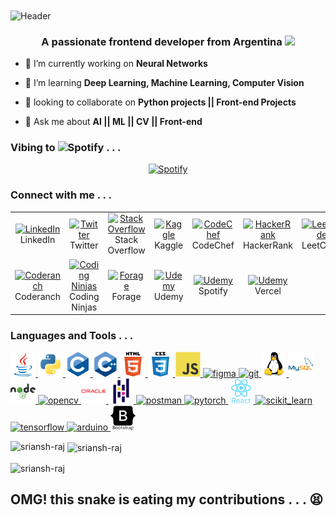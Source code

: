 <!-- ![Header](https://user-images.githubusercontent.com/99705533/208316424-31f5ff69-a15c-4f67-8bda-1e70d4d7c0dc.gif) -->
<img src="/Media/GH%20readme.png" alt="Header" align="center">
<h3 align="center">A passionate frontend developer from Argentina <img src="https://media.giphy.com/media/WUlplcMpOCEmTGBtBW/giphy.gif" width="30"></h3>

- 🔭 I’m currently working on **Neural Networks**

- 🌱 I’m learning **Deep Learning, Machine Learning, Computer Vision**

- 👯 looking to collaborate on **Python projects || Front-end Projects**

- 💬 Ask me about **AI || ML || CV || Front-end**

### Vibing to <img alt="Spotify" height="17" width="17" src="https://www.freepnglogos.com/uploads/spotify-logo-png/file-spotify-logo-png-4.png"> . . .
<div align="center">

[![Spotify](https://novatorem-rho-dusky.vercel.app/api/spotify)](https://open.spotify.com/user/31ecnstfkylmalgb7pbte46pekpi)

</div>
<h3 align="left">Connect with me . . .</h3>
<table>
  <tr>
    <td align="center" width="96">
      <a href="https://www.linkedin.com/in/aquiles-hernan-moya-64a842195/" target="_blank">
        <img src="https://raw.githubusercontent.com/rahuldkjain/github-profile-readme-generator/master/src/images/icons/Social/linked-in-alt.svg" width="48" height="48" alt="LinkedIn" />
      </a>
      <br>LinkedIn
    </td>
    <td align="center" width="96">
      <a href="https://twitter.com/sriansh_" target="_blank">
        <img src="https://raw.githubusercontent.com/rahuldkjain/github-profile-readme-generator/master/src/images/icons/Social/twitter.svg" width="48" height="48" alt="Twitter" />
      </a>
      <br>Twitter
    </td>
    <td align="center" width="96">
      <a href="https://stackoverflow.com/users/22050660" target="_blank">
        <img src="https://raw.githubusercontent.com/rahuldkjain/github-profile-readme-generator/master/src/images/icons/Social/stack-overflow.svg" width="48" height="48" alt="Stack Overflow" />
      </a>
      <br>Stack Overflow
    </td>
    <td align="center" width="96">
      <a href="https://kaggle.com/srianshrajpradhan" target="_blank">
        <img src="https://raw.githubusercontent.com/rahuldkjain/github-profile-readme-generator/master/src/images/icons/Social/kaggle.svg" width="48" height="48" alt="Kaggle" />
      </a>
      <br>Kaggle
    </td>
    <td align="center" width="96">
      <a href="https://www.codechef.com/users/sriansh_678" target="_blank">
        <img src="https://cdn.jsdelivr.net/npm/simple-icons@3.1.0/icons/codechef.svg" width="48" height="48" alt="CodeChef" />
      </a>
      <br>CodeChef
    </td>
    <td align="center" width="96">
      <a href="https://www.hackerrank.com/rajsriansh2003" target="_blank">
        <img src="https://raw.githubusercontent.com/rahuldkjain/github-profile-readme-generator/master/src/images/icons/Social/hackerrank.svg" width="48" height="48" alt="HackerRank" />
      </a>
      <br>HackerRank
    </td>
    <td align="center" width="96">
      <a href="https://www.leetcode.com/sriansh_" target="_blank">
        <img src="https://cdn.iconscout.com/icon/free/png-256/free-leetcode-3521542-2944960.png" width="48" height="48" alt="LeetCode" />
      </a>
      <br>LeetCode
    </td>
    <td align="center" width="96">
      <a href="https://www.hackerearth.com/@rajsriansh2003" target="_blank">
        <img src="https://raw.githubusercontent.com/rahuldkjain/github-profile-readme-generator/master/src/images/icons/Social/hackerearth.svg" width="48" height="48" alt="HackerEarth" />
      </a>
      <br>HackerEarth
    </td>
    <td align="center" width="96">
      <a href="https://auth.geeksforgeeks.org/user/sriansh_raj" target="_blank">
        <img src="https://raw.githubusercontent.com/rahuldkjain/github-profile-readme-generator/master/src/images/icons/Social/geeks-for-geeks.svg" width="48" height="48" alt="GeeksforGeeks" />
      </a>
      <br>GeeksforGeeks
    </td>
  </tr>
  <tr>
    <td align="center" width="96">
      <a href="https://coderanch.com/u/424477/Sriansh-Raj" target="_blank">
        <img src="https://javaranch.com/images/javaranch-moose-logo.png" width="48" height="48" alt="Coderanch" />
      </a>
      <br>Coderanch
    </td>
    <td align="center" width="96">
      <a href="https://www.codingninjas.com/studio/profile/Sriansh" target="_blank">
        <img src="https://coursereport-s3-production.global.ssl.fastly.net/uploads/school/logo/1323/original/Coding_Ninjas_logo.jpeg" width="48" height="48" alt="Coding Ninjas" />
      </a>
      <br>Coding Ninjas
    </td>
    <td align="center" width="96">
      <a href="https://www.theforage.com/profile/vninTm6Lgh6DJWTXJ?ref=vninTm6Lgh6DJWTXJ" target="_blank">
        <img src="https://cdn-assets.theforage.com/icons/forage/Forage_IconOnly_black.png" width="48" height="48" alt="Forage" />
      </a>
      <br>Forage
    </td>
    <td align="center" width="96">
      <a href="https://www.udemy.com/user/sriansh-raj-pradhan/" target="_blank">
        <img src="https://w7.pngwing.com/pngs/306/302/png-transparent-udemy-hd-logo.png" width="30" height="48" alt="Udemy" />
      </a>
      <br>Udemy
    </td>
    <td align="center" width="96">
      <a href="https://open.spotify.com/user/31ecnstfkylmalgb7pbte46pekpi" target="_blank">
        <img src="https://www.freepnglogos.com/uploads/spotify-logo-png/file-spotify-logo-png-4.png" width="48" height="48" alt="Udemy" />
      </a>
      <br>Spotify
    </td>
    <td align="center" width="96">
      <a href="https://vercel.com/sriansh-raj" target="_blank">
        <img src="https://assets.vercel.com/image/upload/front/favicon/vercel/180x180.png" width="48" height="48" alt="Udemy" />
      </a>
      <br>Vercel
    </td>
  </tr>
</table>

<h3 align="left">Languages and Tools . . .</h3>
<p align="left">
<a href="https://www.java.com" target="_blank" rel="noreferrer"> <img src="https://raw.githubusercontent.com/devicons/devicon/master/icons/java/java-original.svg" alt="java" width="40" height="40"/> </a> 
<a href="https://www.python.org" target="_blank" rel="noreferrer"> <img src="https://raw.githubusercontent.com/devicons/devicon/master/icons/python/python-original.svg" alt="python" width="40" height="40"/> </a>  
<a href="https://www.cprogramming.com/" target="_blank" rel="noreferrer"> <img src="https://raw.githubusercontent.com/devicons/devicon/master/icons/c/c-original.svg" alt="c" width="40" height="40"/> </a> 
<a href="https://www.w3schools.com/cpp/" target="_blank" rel="noreferrer"> <img src="https://raw.githubusercontent.com/devicons/devicon/master/icons/cplusplus/cplusplus-original.svg" alt="cplusplus" width="40" height="40"/> </a> 
<a href="https://www.w3.org/html/" target="_blank" rel="noreferrer"> <img src="https://raw.githubusercontent.com/devicons/devicon/master/icons/html5/html5-original-wordmark.svg" alt="html5" width="40" height="40"/> </a> 
<a href="https://www.w3schools.com/css/" target="_blank" rel="noreferrer"> <img src="https://raw.githubusercontent.com/devicons/devicon/master/icons/css3/css3-original-wordmark.svg" alt="css3" width="40" height="40"/> </a> 
<a href="https://developer.mozilla.org/en-US/docs/Web/JavaScript" target="_blank" rel="noreferrer"> <img src="https://raw.githubusercontent.com/devicons/devicon/master/icons/javascript/javascript-original.svg" alt="javascript" width="40" height="40"/> </a> 
<a href="https://www.figma.com/" target="_blank" rel="noreferrer"> <img src="https://www.vectorlogo.zone/logos/figma/figma-icon.svg" alt="figma" width="40" height="40"/> </a> 
<a href="https://git-scm.com/" target="_blank" rel="noreferrer"> <img src="https://www.vectorlogo.zone/logos/git-scm/git-scm-icon.svg" alt="git" width="40" height="40"/> </a> 
<a href="https://www.linux.org/" target="_blank" rel="noreferrer"> <img src="https://raw.githubusercontent.com/devicons/devicon/master/icons/linux/linux-original.svg" alt="linux" width="40" height="40"/> </a> 
<a href="https://www.mysql.com/" target="_blank" rel="noreferrer"> <img src="https://raw.githubusercontent.com/devicons/devicon/master/icons/mysql/mysql-original-wordmark.svg" alt="mysql" width="40" height="40"/> </a> 
<a href="https://nodejs.org" target="_blank" rel="noreferrer"> <img src="https://raw.githubusercontent.com/devicons/devicon/master/icons/nodejs/nodejs-original-wordmark.svg" alt="nodejs" width="40" height="40"/> </a> 
<a href="https://opencv.org/" target="_blank" rel="noreferrer"> <img src="https://www.vectorlogo.zone/logos/opencv/opencv-icon.svg" alt="opencv" width="40" height="40"/> </a> 
<a href="https://www.oracle.com/" target="_blank" rel="noreferrer"> <img src="https://raw.githubusercontent.com/devicons/devicon/master/icons/oracle/oracle-original.svg" alt="oracle" width="40" height="40"/> </a> 
<a href="https://pandas.pydata.org/" target="_blank" rel="noreferrer"> <img src="https://raw.githubusercontent.com/devicons/devicon/2ae2a900d2f041da66e950e4d48052658d850630/icons/pandas/pandas-original.svg" alt="pandas" width="40" height="40"/> </a> 
<a href="https://postman.com" target="_blank" rel="noreferrer"> <img src="https://www.vectorlogo.zone/logos/getpostman/getpostman-icon.svg" alt="postman" width="40" height="40"/> </a> 
<a href="https://pytorch.org/" target="_blank" rel="noreferrer"> <img src="https://www.vectorlogo.zone/logos/pytorch/pytorch-icon.svg" alt="pytorch" width="40" height="40"/> </a> 
<a href="https://reactjs.org/" target="_blank" rel="noreferrer"> <img src="https://raw.githubusercontent.com/devicons/devicon/master/icons/react/react-original-wordmark.svg" alt="react" width="40" height="40"/> </a> 
<a href="https://scikit-learn.org/" target="_blank" rel="noreferrer"> <img src="https://upload.wikimedia.org/wikipedia/commons/0/05/Scikit_learn_logo_small.svg" alt="scikit_learn" width="40" height="40"/> </a> 
<a href="https://www.tensorflow.org" target="_blank" rel="noreferrer"> <img src="https://www.vectorlogo.zone/logos/tensorflow/tensorflow-icon.svg" alt="tensorflow" width="40" height="40"/> </a>
<a href="https://www.arduino.cc/" target="_blank" rel="noreferrer"> <img src="https://cdn.worldvectorlogo.com/logos/arduino-1.svg" alt="arduino" width="40" height="40"/> </a> 
<a href="https://getbootstrap.com" target="_blank" rel="noreferrer"> <img src="https://raw.githubusercontent.com/devicons/devicon/master/icons/bootstrap/bootstrap-plain-wordmark.svg" alt="bootstrap" width="40" height="40"/> </a>
</p>

<p><img align="left" src="https://github-readme-stats.vercel.app/api/top-langs?username=Kpangaa&show_icons=true&locale=en&layout=compact" alt="sriansh-raj" /></p>

<p>&nbsp;<img align="center" src="https://github-readme-stats.vercel.app/api?username=Kpangaa&show_icons=true&locale=en" alt="sriansh-raj" /></p>

<p><img align="center" src="https://github-readme-streak-stats.herokuapp.com/?user=Kpangaa&" alt="sriansh-raj" /></p>



## OMG! this snake is eating my contributions . . . 😫
<!-- ![snake gif](https://github.com/Sriansh-raj/Sriansh-raj/blob/output/github-contribution-grid-snake.gif) -->
<!--
<picture>
  <source
    media="(prefers-color-scheme: dark)"
    srcset="https://raw.githubusercontent.com/Sriansh-raj/Sriansh-raj/output/github-contribution-grid-snake-dark.svg"
  />
  <source
    media="(prefers-color-scheme: light)"
    srcset="https://raw.githubusercontent.com/Sriansh-raj/Sriansh-raj/output/github-contribution-grid-snake.svg"
  />
  <img
    alt="github contribution grid snake animation"
    src="https://raw.githubusercontent.com/Sriansh-raj/Sriansh-raj/output/github-contribution-grid-snake.svg"
  />
</picture>
-->

<!--
**Kpangaa/Kpangaa** is a ✨ _special_ ✨ repository because its `README.md` (this file) appears on your GitHub profile.

Here are some ideas to get you started:

- 🔭 I’m currently working on ...
- 🌱 I’m currently learning ...
- 👯 I’m looking to collaborate on ...
- 🤔 I’m looking for help with ...
- 💬 Ask me about ...
- 📫 How to reach me: ...
- 😄 Pronouns: ...
- ⚡ Fun fact: ...
-->
